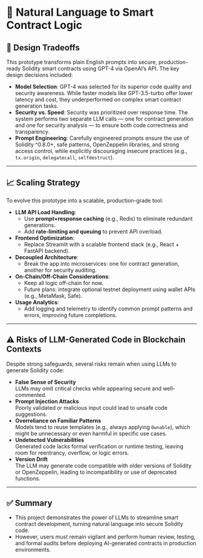 # 🧠 Natural Language to Smart Contract Logic

## 🧩 Design Tradeoffs

This prototype transforms plain English prompts into secure, production-ready Solidity smart contracts using GPT-4 via OpenAI’s API. The key design decisions included:

- **Model Selection**: GPT-4 was selected for its superior code quality and security awareness. While faster models like GPT-3.5-turbo offer lower latency and cost, they underperformed on complex smart contract generation tasks.
- **Security vs. Speed**: Security was prioritized over response time. The system performs two separate LLM calls — one for contract generation and one for security analysis — to ensure both code correctness and transparency.
- **Prompt Engineering**: Carefully engineered prompts ensure the use of Solidity ^0.8.0+, safe patterns, OpenZeppelin libraries, and strong access control, while explicitly discouraging insecure practices (e.g., `tx.origin`, `delegatecall`, `selfdestruct`).

---

## 📈 Scaling Strategy

To evolve this prototype into a scalable, production-grade tool:

- **LLM API Load Handling**:
  - Use **prompt+response caching** (e.g., Redis) to eliminate redundant generations.
  - Add **rate-limiting and queuing** to prevent API overload.
- **Frontend Optimization**:
  - Replace Streamlit with a scalable frontend stack (e.g., React + FastAPI backend).
- **Decoupled Architecture**:
  - Break the app into microservices: one for contract generation, another for security auditing.
- **On-Chain/Off-Chain Considerations**:
  - Keep all logic off-chain for now.
  - Future plans: integrate optional testnet deployment using wallet APIs (e.g., MetaMask, Safe).
- **Usage Analytics**:
  - Add logging and telemetry to identify common prompt patterns and errors, improving future completions.

---

## ⚠️ Risks of LLM-Generated Code in Blockchain Contexts

Despite strong safeguards, several risks remain when using LLMs to generate Solidity code:

- **False Sense of Security**  
   LLMs may omit critical checks while appearing secure and well-commented.
- **Prompt Injection Attacks**  
   Poorly validated or malicious input could lead to unsafe code suggestions.
- **Overreliance on Familiar Patterns**  
   Models tend to reuse templates (e.g., always applying `Ownable`), which might be unnecessary or even harmful in specific use cases.
- **Undetected Vulnerabilities**  
   Generated code lacks formal verification or runtime testing, leaving room for reentrancy, overflow, or logic errors.
- **Version Drift**  
   The LLM may generate code compatible with older versions of Solidity or OpenZeppelin, leading to incompatibility or use of deprecated functions.

---

## ✅ Summary

- This project demonstrates the power of LLMs to streamline smart contract development, turning natural language into secure Solidity code.
- However, users must remain vigilant and perform human review, testing, and formal audits before deploying AI-generated contracts in production environments.

